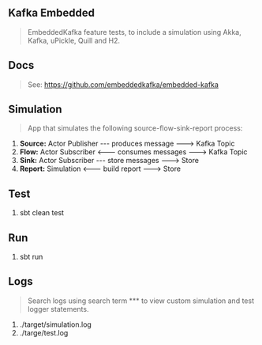 Kafka Embedded
--------------
>EmbeddedKafka feature tests, to include a simulation using Akka, Kafka, uPickle, Quill and H2.

Docs
----
>See: https://github.com/embeddedkafka/embedded-kafka

Simulation
----------
>App that simulates the following source-flow-sink-report process:
1. **Source:** Actor Publisher --- produces message ---> Kafka Topic
2. **Flow:** Actor Subscriber <--- consumes messages ---> Kafka Topic
3. **Sink:** Actor Subscriber --- store messages ---> Store
4. **Report:** Simulation <--- build report ---> Store

Test
----
1. sbt clean test

Run
---
1. sbt run

Logs
----
>Search logs using search term *** to view custom simulation and test logger statements.
1. ./target/simulation.log
2. ./targe/test.log
